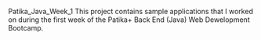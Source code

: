Patika_Java_Week_1
This project contains sample applications that I worked on during the first week of the Patika+ Back End (Java) Web Dewelopment Bootcamp.
